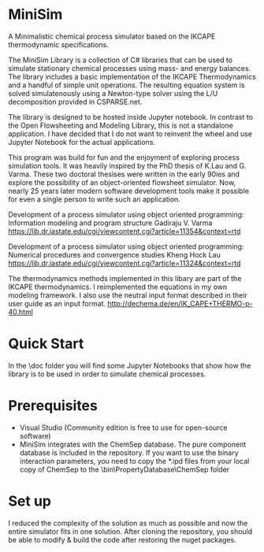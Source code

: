 # MiniSim
A Minimalistic chemical process simulator based on the IKCAPE thermodynamic specifications.

The MiniSim Library is a collection of C# libraries that can be used to simulate stationary chemical processes using mass- and energy balances. The library includes a basic implementation of the IKCAPE Thermodynamics and a handful of simple unit operations. The resulting equation system is solved simulatenously using a Newton-type solver using the L/U decomposition provided in CSPARSE.net.

The library is designed to be hosted inside Jupyter notebook. In contrast to the Open Flowsheeting and Modeling Library, this is not a standalone application. I have decided that I do not want to reinvent the wheel and use Jupyter Notebook for the actual applications.

This program was build for fun and the enjoyment of exploring process simulation tools. It was heavily inspired by the PhD thesis of K.Lau and G. Varma. These two doctoral thesises were written in the early 90ies and explore the possibility of an object-oriented flowsheet simulator. Now, nearly 25 years later modern software development tools make it possible for even a single person to write such an application.

Development of a process simulator using object oriented programming: Information modeling and program structure Gadiraju V. Varma https://lib.dr.iastate.edu/cgi/viewcontent.cgi?article=11354&context=rtd

Development of a process simulator using object oriented programming: Numerical procedures and convergence studies Kheng Hock Lau https://lib.dr.iastate.edu/cgi/viewcontent.cgi?article=11324&context=rtd

The thermodynamics methods implemented in this libary are part of the IKCAPE thermodynamics. I reimplemented the equations in my own modeling framework. I also use the neutral input format described in their user guide as an input format. http://dechema.de/en/IK_CAPE+THERMO-p-40.html

# Quick Start

In the \doc folder you will find some Jupyter Notebooks that show how the library is to be used in order to simulate chemical processes.

# Prerequisites

* Visual Studio (Community edition is free to use for open-source software)   
* MiniSim integrates with the ChemSep database. The pure component database is included in the repository. If you want to use the binary interaction parameters, you need to copy the *.ipd files from your local copy of ChemSep to the \bin\PropertyDatabase\ChemSep folder

# Set up

I reduced the complexity of the solution as much as possible and now the entire simulator fits in one solution. After cloning the repository, you should be able to modify & build the code after restoring the nuget packages.    
    
